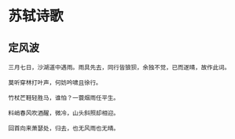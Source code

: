 # 苏轼诗歌
	
## 定风波

	三月七日，沙湖道中遇雨。雨具先去，同行皆狼狈，余独不觉，已而遂晴，故作此词。
	
	莫听穿林打叶声，何妨吟啸且徐行。
	
	竹杖芒鞋轻胜马，谁怕？一蓑烟雨任平生。
	
	料峭春风吹酒醒，微冷，山头斜照却相迎。
	
	回首向来萧瑟处，归去，也无风雨也无晴。